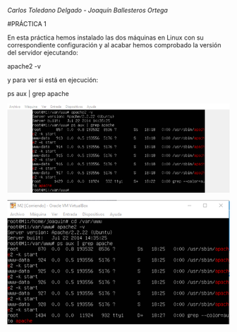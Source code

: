 *Carlos Toledano Delgado - Joaquín Ballesteros Ortega*

#PRÁCTICA 1

En esta práctica hemos instalado las dos máquinas en Linux con su correspondiente configuración
y al acabar hemos comprobado la versión del servidor ejecutando:

apache2 -v

y para ver si está en ejecución:

ps aux | grep apache

![Máquina 1](https://github.com/joaquinb25/SWAP1516/blob/master/Practicas/Practica1/img/IMG1P1.png?raw=true)


![Máquina 2](https://github.com/joaquinb25/SWAP1516/blob/master/Practicas/Practica1/img/P2-IMG2.png?raw=true)

